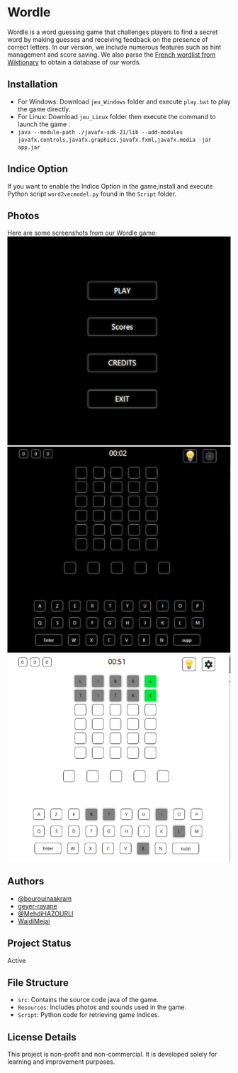 # Wordle

Wordle is a word guessing game that challenges players to find a secret word by making guesses and receiving feedback on the presence of correct letters. In our version, we include numerous features such as hint management and score saving. We also parse the [French wordlist from Wiktionary](https://en.wiktionary.org/wiki/Wiktionary:Frequency_lists/French_wordlist_1750) to obtain a database of our words.

## Installation

- For Windows: Download `jeu_Windows` folder and execute `play.bat` to play the game directly.
- For Linux: Download `jeu_Linux` folder then execute the command to launch the game :
-  `java --module-path ./javafx-sdk-21/lib --add-modules javafx.controls,javafx.graphics,javafx.fxml,javafx.media -jar app.jar`

## Indice Option

If you want to enable the Indice Option in the game,install and execute Python script `word2vecmodel.py` found in the `Script` folder.
## Photos
Here are some screenshots from our Wordle game:
![Start Game](https://github.com/MehdiHAZOURLI/Wordle-Game/blob/main/Ressources/photos/Wordle1.png)
![Dark Mode](https://github.com/MehdiHAZOURLI/Wordle-Game/blob/main/Ressources/photos/Wordle2.png)
![Light Mode](https://github.com/MehdiHAZOURLI/Wordle-Game/blob/main/Ressources/photos/Wordle3.png)
## Authors

- [@bourouinaakram](https://github.com/bourouinaakram)
- [geyer-rayane](https://github.com/geyer-rayane)
- [@MehdiHAZOURLI](https://github.com/MehdiHAZOURLI)
- [WajdiMejai](https://github.com/WajdiMejai)


## Project Status
Active


## File Structure

- `src`: Contains the source code java of the game.
- `Resources`: Includes photos and sounds used in the game.
- `Script`: Python code for retrieving game indices.

## License Details

This project is non-profit and non-commercial. It is developed solely for learning and improvement purposes.

